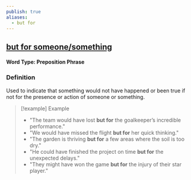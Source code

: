 ```yaml
---
publish: true
aliases:
  - but for
---
```


## [but for someone/something](https://dictionary.cambridge.org/dictionary/english/but-for)
#### Word Type: Preposition Phrase

### Definition
Used to indicate that something would not have happened or been true if not for the presence or action of someone or something.

> [!example] Example
> 
> - "The team would have lost **but for** the goalkeeper’s incredible performance."
> - "We would have missed the flight **but for** her quick thinking."
> - "The garden is thriving **but for** a few areas where the soil is too dry."
> - "He could have finished the project on time **but for** the unexpected delays."
> - "They might have won the game **but for** the injury of their star player."
